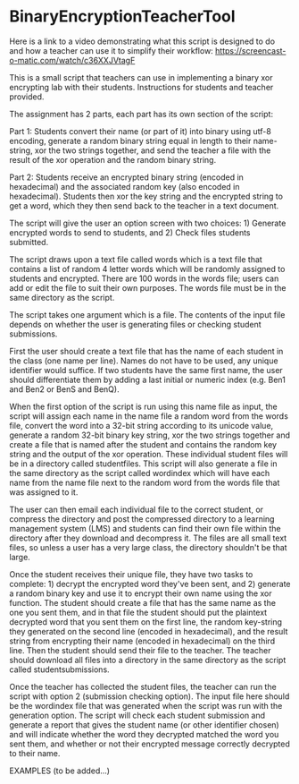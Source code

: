 # BinaryEncryptionTeacherTool

Here is a link to a video demonstrating what this script is designed to do and how a teacher can use it to simplify their workflow: https://screencast-o-matic.com/watch/c36XXJVtagF

This is a small script that teachers can use in implementing a binary xor encrypting lab with their students. Instructions for students and teacher provided.

The assignment has 2 parts, each part has its own section of the script:

Part 1: Students convert their name (or part of it) into binary using utf-8 encoding, generate a random binary string equal in length to their name-string, xor the two strings together, and send the teacher a file with the result of the xor operation and the random binary string.

Part 2: Students receive an encrypted binary string (encoded in hexadecimal) and the associated random key (also encoded in hexadecimal). Students then xor the key string and the encrypted string to get a word, which they then send back to the teacher in a text document.

The script will give the user an option screen with two choices: 1) Generate encrypted words to send to students, and 2) Check files students submitted.

The script draws upon a text file called words which is a text file that contains a list of random 4 letter words which will be randomly assigned to students and encrypted. There are 100 words in the words file; users can add or edit the file to suit their own purposes. The words file must be in the same directory as the script.

The script takes one argument which is a file. The contents of the input file depends on whether the user is generating files or checking student submissions.

First the user should create a text file that has the name of each student in the class (one name per line). Names do not have to be used, any unique identifier would suffice. If two students have the same first name, the user should differentiate them by adding a last initial or numeric index (e.g. Ben1 and Ben2 or BenS and BenQ).

When the first option of the script is run using this name file as input, the script will assign each name in the name file a random word from the words file, convert the word into a 32-bit string according to its unicode value, generate a random 32-bit binary key string, xor the two strings together and create a file that is named after the student and contains the random key string and the output of the xor operation. These individual student files will be in a directory called studentfiles. This script will also generate a file in the same directory as the script called wordindex which will have each name from the name file next to the random word from the words file that was assigned to it.

The user can then email each individual file to the correct student, or compress the directory and post the compressed directory to a learning management system (LMS) and students can find their own file within the directory after they download and decompress it. The files are all small text files, so unless a user has a very large class, the directory shouldn't be that large.

Once the student receives their unique file, they have two tasks to complete: 1) decrypt the encrypted word they've been sent, and 2) generate a random binary key and use it to encrypt their own name using the xor function. The student should create a file that has the same name as the one you sent them, and in that file the student should put the plaintext decrypted word that you sent them on the first line, the random key-string they generated on the second line (encoded in hexadecimal), and the result string from encrypting their name (encoded in hexadecimal) on the third line. Then the student should send their file to the teacher. The teacher should download all files into a directory in the same directory as the script called studentsubmissions.

Once the teacher has collected the student files, the teacher can run the script with option 2 (submission checking option). The input file here should be the wordindex file that was generated when the script was run with the generation option. The script will check each student submission and generate a report that gives the student name (or other identifier chosen) and will indicate whether the word they decrypted matched the word you sent them, and whether or not their encrypted message correctly decrypted to their name.

EXAMPLES (to be added...)
